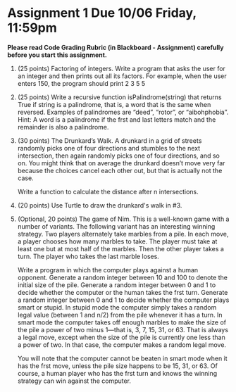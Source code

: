 # Assignment 1 Due 10/06 Friday, 11:59pm 


**Please read Code Grading Rubric (in Blackboard - Assignment) carefully before you start this assignment.**

1. (25 points) Factoring of integers. Write a program that asks the user for an integer and then prints out all its factors. For example, when the user enters 150, the program should print
    2
    3
    5
    5

2.  (25 points) Write a recursive function isPalindrome(string) that returns True if string is a palindrome, that is, a word that is the same when reversed. Examples of palindromes are “deed”, “rotor”, or “aibohphobia”. Hint: A word is a palindrome if the frst and last letters match and the remainder is also a palindrome.

3. (30 points) The Drunkard’s Walk. A drunkard in a grid of streets randomly picks one of four directions and stumbles to the next intersection, then again randomly picks one of four directions, and so on. You might think that on average the drunkard doesn’t move very far because the choices cancel each other out, but that is actually not the case.

	Write a function to calculate the distance after n intersections. 

4. (20 points) Use Turtle to draw the drunkard's walk in #3. 


5. (Optional, 20 points) The game of Nim. This is a well-known game with a number of variants. The following variant has an interesting winning strategy. Two players alternately take marbles from a pile. In each move, a player chooses how many marbles to take. The player must take at least one but at most half of the marbles. Then the other player takes a turn. The player who takes the last marble loses.

	Write a program in which the computer plays against a human opponent. Generate a random integer between 10 and 100 to denote the initial size of the pile. Generate a random integer between 0 and 1 to decide whether the computer or the human takes the frst turn. Generate a random integer between 0 and 1 to decide whether the computer plays smart or stupid. In stupid mode the computer simply takes a random legal value (between 1 and n/2) from the pile whenever it has a turn. In smart mode the computer takes off enough marbles to make the size of the pile a power of two minus 1—that is, 3, 7, 15, 31, or 63. That is always a legal move, except when the size of the pile is currently one less than a power of two. In that case, the computer makes a random legal move.

	You will note that the computer cannot be beaten in smart mode when it has the frst move, unless the pile size happens to be 15, 31, or 63. Of course, a human player who has the frst turn and knows the winning strategy can win against the computer.


